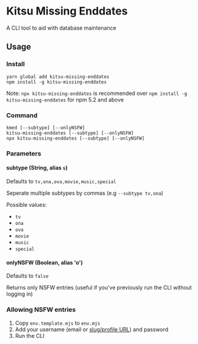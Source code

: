 # Kitsu Missing Enddates

A CLI tool to aid with database maintenance

## Usage

### Install

```
yarn global add kitsu-missing-enddates
npm install -g kitsu-missing-enddates
```

Note: `npx kitsu-missing-enddates` is recommended over `npm install -g kitsu-missing-enddates` for npm 5.2 and above

### Command

```
kmed [--subtype] [--onlyNSFW]
kitsu-missing-enddates [--subtype] [--onlyNSFW]
npx kitsu-missing-enddates [--subtype] [--onlyNSFW]
```

### Parameters

#### subtype (String, alias `s`)

Defaults to `tv,ona,ova,movie,music,special`

Seperate multiple subtypes by commas (e.g `--subtype tv,ona`)

Possible values:
- `tv`
- `ona`
- `ova`
- `movie`
- `music`
- `special`

#### onlyNSFW (Boolean, alias 'o')

Defaults to `false`

Returns only NSFW entries (useful if you've previously run the CLI without logging in)

### Allowing NSFW entries

1. Copy `env.template.mjs` to `env.mjs`
2. Add your username (email or [slug/profile URL](https://kitsu.io/settings/profile)) and password
3. Run the CLI

